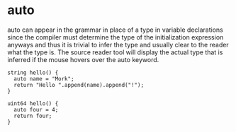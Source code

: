# auto

auto can appear in the grammar in place of a type in variable
declarations since the compiler must determine the type of the
initialization expression anyways and thus it is trivial to infer the
type and usually clear to the reader what the type is. The source
reader tool will display the actual type that is inferred if the mouse
hovers over the auto keyword.

```
string hello() {
  auto name = "Mork";
  return "Hello ".append(name).append("!");
}

uint64 hello() {
  auto four = 4;
  return four;
}
```
